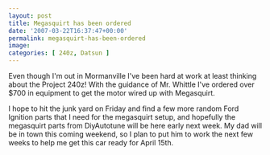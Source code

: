 ```yaml
---
layout: post
title: Megasquirt has been ordered
date: '2007-03-22T16:37:47+00:00'
permalink: megasquirt-has-been-ordered
image: 
categories: [ 240z, Datsun ]
---
```

Even though I'm out in Mormanville I've been hard at work at least thinking about the Project 240z!  With the guidance of Mr. Whittle I've ordered over $700 in equipment to get the motor wired up with Megasquirt.

I hope to hit the junk yard on Friday and find a few more random Ford Ignition parts that I need for the megasquirt setup, and hopefully the megasquirt parts from DiyAutotune will be here early next week. My dad will be in town this coming weekend, so I plan to put him to work the next few weeks to help me get this car ready for April 15th.
